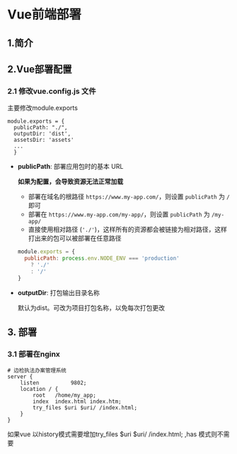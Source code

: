 # Vue前端部署

## 1.简介

## 2.Vue部署配置

### 2.1 修改vue.config.js 文件

主要修改module.exports

```
module.exports = {
  publicPath: "./",
  outputDir: 'dist',
  assetsDir: 'assets'
  ...
  }
```

- **publicPath**:  部署应用包时的基本 URL

  **如果为配置，会导致资源无法正常加载**

  - 部署在域名的根路径 `https://www.my-app.com/`，则设置 `publicPath` 为 `/`即可
  - 部署在 `https://www.my-app.com/my-app/`，则设置 `publicPath` 为 `/my-app/`
  - 直接使用相对路径 (`'./'`)，这样所有的资源都会被链接为相对路径，这样打出来的包可以被部署在任意路径

  ```js
  module.exports = {
    publicPath: process.env.NODE_ENV === 'production'
      ? './'
      : '/'
  }
  ```

- **outputDir**: 打包输出目录名称

  默认为dist。可改为项目打包名称，以免每次打包更改

## 3. 部署

### 3.1 部署在nginx

```nginx
# 边检执法办案管理系统
server {
    listen          9802;
    location / {
        root   /home/my_app;
        index  index.html index.htm;
		try_files $uri $uri/ /index.html;
    }
}
```
如果vue 以history模式需要增加try_files $uri $uri/ /index.html; ,has 模式则不需要